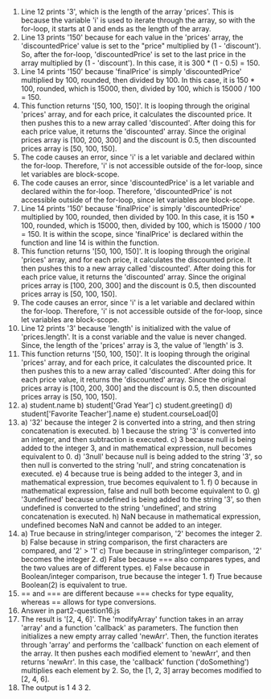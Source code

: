 1. Line 12 prints '3', which is the length of the array 'prices'. This is because the variable 'i' is used to iterate through the array, so with the for-loop, it starts at 0 and ends as the length of the array.
2. Line 13 prints '150' because for each value in the 'prices' array, the 'discountedPrice' value is set to the "price" multiplied by (1 - 'discount'). So, after the for-loop, 'discountedPrice' is set to the last price in the array multiplied by (1 - 'discount'). In this case, it is 300 * (1 - 0.5) = 150.
3. Line 14 prints '150' because 'finalPrice' is simply 'discountedPrice' multiplied by 100, rounded, then divided by 100. In this case, it is 150 * 100, rounded, which is 15000, then, divided by 100, which is 15000 / 100 = 150.
4. This function returns '[50, 100, 150]'. It is looping through the original 'prices' array, and for each price, it calculates the discounted price. It then pushes this to a new array called 'discounted'. After doing this for each price value, it returns the 'discounted' array. Since the original prices array is [100, 200, 300] and the discount is 0.5, then discounted prices array is [50, 100, 150].
5. The code causes an error, since 'i' is a let variable and declared within the for-loop. Therefore, 'i' is not accessible outside of the for-loop, since let variables are block-scope.
6. The code causes an error, since 'discountedPrice' is a let variable and declared within the for-loop. Therefore, 'discountedPrice' is not accessible outside of the for-loop, since let variables are block-scope.
7. Line 14 prints '150' because 'finalPrice' is simply 'discountedPrice' multiplied by 100, rounded, then divided by 100. In this case, it is 150 * 100, rounded, which is 15000, then, divided by 100, which is 15000 / 100 = 150. It is within the scope, since 'finalPrice' is declared within the function and line 14 is within the function.
8. This function returns '[50, 100, 150]'. It is looping through the original 'prices' array, and for each price, it calculates the discounted price. It then pushes this to a new array called 'discounted'. After doing this for each price value, it returns the 'discounted' array. Since the original prices array is [100, 200, 300] and the discount is 0.5, then discounted prices array is [50, 100, 150].
9. The code causes an error, since 'i' is a let variable and declared within the for-loop. Therefore, 'i' is not accessible outside of the for-loop, since let variables are block-scope.
10. Line 12 prints '3' because 'length' is initialized with the value of 'prices.length'. It is a const variable and the value is never changed. Since, the length of the 'prices' array is 3, the value of 'length' is 3.
11. This function returns '[50, 100, 150]'. It is looping through the original 'prices' array, and for each price, it calculates the discounted price. It then pushes this to a new array called 'discounted'. After doing this for each price value, it returns the 'discounted' array. Since the original prices array is [100, 200, 300] and the discount is 0.5, then discounted prices array is [50, 100, 150].
12. 
    a) student.name 
    b) student['Grad Year'] 
    c) student.greeting() 
    d) student['Favorite Teacher'].name 
    e) student.courseLoad[0]
13. 
    a) '32' because the integer 2 is converted into a string, and then string concatenation is executed. 
    b) 1 because the string '3' is converted into an integer, and then subtraction is executed. 
    c) 3 because null is being added to the integer 3, and in mathematical expression, null becomes equivalent to 0.
    d) '3null' because null is being added to the string '3', so then null is converted to the string 'null', and string concatenation is executed. 
    e) 4 because true is being added to the integer 3, and in mathematical expression, true becomes equivalent to 1.
    f) 0 because in mathematical expression, false and null both become equivalent to 0.
    g) '3undefined' because undefined is being added to the string '3', so then undefined is converted to the string 'undefined', and string concatenation is executed. 
    h) NaN because in mathematical expression, undefined becomes NaN and cannot be added to an integer.
14. 
    a) True because in string/integer comparison, '2' becomes the integer 2.
    b) False because in string comparison, the first characters are compared, and '2' > '1'
    c) True because in string/integer comparison, '2' becomes the integer 2.
    d) False because === also compares types, and the two values are of different types.
    e) False because in Boolean/integer comparison, true because the integer 1.
    f) True because Boolean(2) is equivalent to true.
15. == and === are different because === checks for type equality, whereas == allows for type conversions.
16. Answer in part2-question16.js
17. The result is '[2, 4, 6]'. The 'modifyArray' function takes in an array 'array' and a function 'callback' as parameters. The function then initializes a new empty array called 'newArr'. Then, the function iterates through 'array' and performs the 'callback' function on each element of the array. It then pushes each modified element to 'newArr', and then returns 'newArr'. In this case, the 'callback' function ('doSomething') multiplies each element by 2. So, the [1, 2, 3] array becomes modified to [2, 4, 6].
18. The output is 1 4 3 2.